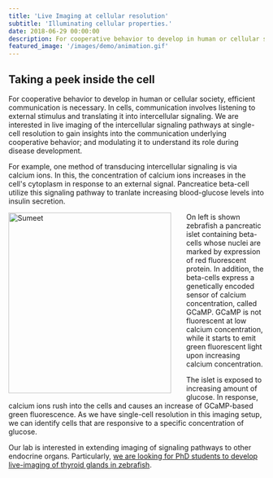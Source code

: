 ```yaml
---
title: 'Live Imaging at cellular resolution'
subtitle: 'Illuminating cellular properties.'
date: 2018-06-29 00:00:00
description: For cooperative behavior to develop in human or cellular society, efficient communication is necessary. In cells, communication involves listening to external stimulus and translating it into intercellular signaling. We are interested in live imaging of the intercellular signaling pathways at single-cell resolution to gain insights into the communication underlying cooperative behavior; and modulating it to understand its role during disease development.
featured_image: '/images/demo/animation.gif'
---
```


## Taking a peek inside the cell

For cooperative behavior to develop in human or cellular society, efficient communication is necessary. In cells, communication involves listening to external stimulus and translating it into intercellular signaling. We are interested in live imaging of the intercellular signaling pathways at single-cell resolution to gain insights into the communication underlying cooperative behavior; and modulating it to understand its role during disease development.

For example, one method of transducing intercellular signaling is via calcium ions. In this, the concentration of calcium ions increases in the cell's cytoplasm in response to an external signal. Pancreatice beta-cell utilize this signaling pathway to tranlate increasing blood-glucose levels into insulin secretion. 

<img src="/images/demo/animation.gif" alt="Sumeet" style="float:left;width:320px;height:355px;margin:0px 30px 0px 0px">  

On left is shown zebrafish a pancreatic islet containing beta-cells whose nuclei are marked by expression of red fluorescent protein. In addition, the beta-cells express a genetically encoded sensor of calcium concentration, called GCaMP. GCaMP is not fluorescent at low calcium concentration, while it starts to emit green fluorescent light upon increasing calcium concentration.  

The islet is exposed to increasing amount of glucose. In response, calcium ions rush into the cells and causes an increase of GCaMP-based green fluorescence. As we have single-cell resolution in this imaging setup, we can identify cells that are responsive to a specific concentration of glucose.  

Our lab is interested in extending imaging of signaling pathways to other endocrine organs. Particularly, [we are looking for PhD students to develop live-imaging of thyroid glands in zebrafish](https://sumeetpalsingh.github.io/vacancies).